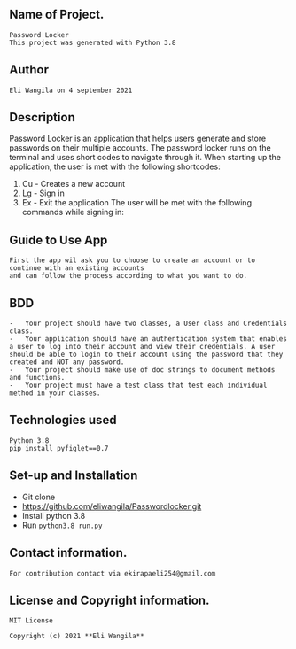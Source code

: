 ##  Name of Project.
    Password Locker
    This project was generated with Python 3.8

##  Author
    Eli Wangila on 4 september 2021

## Description

Password Locker is an application that helps users generate and store passwords on their multiple accounts. The password locker runs on the terminal and uses short codes to navigate through it. When starting up the application, the user is met with the following shortcodes:

1. Cu - Creates a new account
2. Lg - Sign in
3. Ex - Exit the application
The user will be met with the following commands while signing in:

##  Guide to Use App
    First the app wil ask you to choose to create an account or to continue with an existing accounts
    and can follow the process according to what you want to do.

##  BDD
    -   Your project should have two classes, a User class and Credentials class.
    -   Your application should have an authentication system that enables a user to log into their account and view their credentials. A user should be able to login to their account using the password that they created and NOT any password.
    -   Your project should make use of doc strings to document methods and functions.
    -   Your project must have a test class that test each individual method in your classes.

##  Technologies used
    Python 3.8
    pip install pyfiglet==0.7


## Set-up and Installation
- Git clone
 - https://github.com/eliwangila/Passwordlocker.git
- Install python 3.8
- Run `python3.8 run.py`


##  Contact information.
    For contribution contact via ekirapaeli254@gmail.com
##  License and Copyright information.
    MIT License

    Copyright (c) 2021 **Eli Wangila**

  